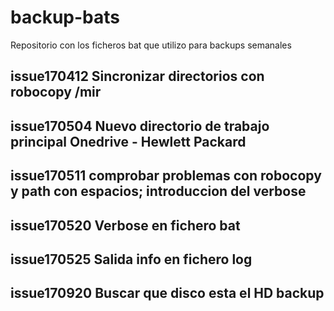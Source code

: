 # backup-bats
Repositorio con los ficheros bat que utilizo para backups semanales

## issue170412  Sincronizar directorios con robocopy /mir
## issue170504  Nuevo directorio de trabajo principal  Onedrive - Hewlett Packard
## issue170511  comprobar problemas con robocopy y path con espacios; introduccion del verbose
## issue170520  Verbose en fichero bat
## issue170525  Salida info en fichero log
## issue170920  Buscar que disco esta el HD backup 

 
